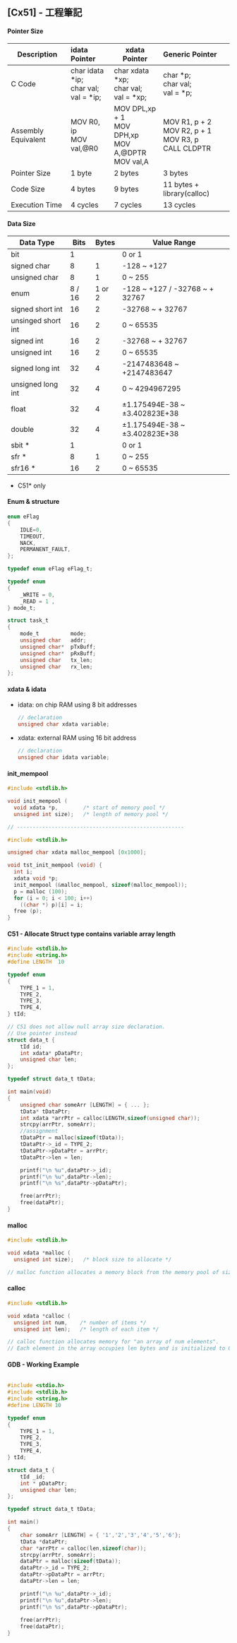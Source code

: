 ## [Cx51]  -  工程筆記

#### Pointer Size

| Description         | idata Pointer                                  | xdata Pointer                                                | Generic Pointer                                              |
| ------------------- | :--------------------------------------------- | ------------------------------------------------------------ | :----------------------------------------------------------- |
| C Code              | char idata *ip;<br />char val;<br />val = *ip; | char xdata *xp;<br />char val;<br />val = *xp;               | char *p;<br />char val;<br />val = *p;                       |
| Assembly Equivalent | MOV R0, ip<br />MOV val,@R0                    | MOV DPL,xp + 1<br />MOV DPH,xp<br />MOV A,@DPTR<br />MOV val,A | MOV R1, p + 2<br />MOV R2, p + 1<br />MOV R3, p<br />CALL CLDPTR |
| Pointer Size        | 1 byte                                         | 2 bytes                                                      | 3 bytes                                                      |
| Code Size           | 4 bytes                                        | 9 bytes                                                      | 11 bytes + library(calloc)                                   |
| Execution Time      | 4 cycles                                       | 7 cycles                                                     | 13 cycles                                                    |



#### Data Size

| Data Type          | Bits   | Bytes  | Value Range                    |
| ------------------ | ------ | ------ | ------------------------------ |
| bit                | 1      |        | 0 or 1                         |
| signed char        | 8      | 1      | -128 ~ +127                    |
| unsigned char      | 8      | 1      | 0 ~ 255                        |
| enum               | 8 / 16 | 1 or 2 | -128 ~ +127 / -32768 ~ + 32767 |
| signed short int   | 16     | 2      | -32768 ~ + 32767               |
| unsinged short int | 16     | 2      | 0 ~ 65535                      |
| signed int         | 16     | 2      | -32768 ~ + 32767               |
| unsigned int       | 16     | 2      | 0 ~ 65535                      |
| signed long int    | 32     | 4      | -2147483648 ~ +2147483647      |
| unsigned long int  | 32     | 4      | 0 ~ 4294967295                 |
| float              | 32     | 4      | ±1.175494E-38 ~ ±3.402823E+38  |
| double             | 32     | 4      | ±1.175494E-38 ~ ±3.402823E+38  |
| sbit *             | 1      |        | 0 or 1                         |
| sfr *              | 8      | 1      | 0 ~ 255                        |
| sfr16 *            | 16     | 2      | 0 ~ 65535                      |

* C51* only

#### Enum & structure

```c
enum eFlag
{
    IDLE=0,
    TIMEOUT,
    NACK,
    PERMANENT_FAULT,
};

typedef enum eFlag eFlag_t;

typedef enum
{
    _WRITE = 0,
    _READ = 1 ,
} mode_t;

struct task_t
{
    mode_t       	mode;
    unsigned char   addr;
    unsigned char*  pTxBuff;
    unsigned char*  pRxBuff;
    unsigned char   tx_len;
    unsigned char   rx_len;
};
```



#### xdata & idata

- idata: on chip RAM using 8 bit addresses

  ```c
  // declaration
  unsigned char xdata variable;
  ```

  

- xdata: external RAM using 16 bit address

  ```c
  // declaration
  unsigned char idata variable;
  ```

  

#### init_mempool

```c
#include <stdlib.h>

void init_mempool (
  void xdata *p,        /* start of memory pool */
  unsigned int size);   /* length of memory pool */

// -----------------------------------------------------

#include <stdlib.h>

unsigned char xdata malloc_mempool [0x1000];

void tst_init_mempool (void) {
  int i;
  xdata void *p;
  init_mempool (&malloc_mempool, sizeof(malloc_mempool));
  p = malloc (100);
  for (i = 0; i < 100; i++)
    ((char *) p)[i] = i;
  free (p);
}

```



#### C51 - Allocate Struct type contains variable array length 

```c
#include <stdlib.h>
#include <string.h>
#define LENGTH	10

typedef enum 
{
    TYPE_1 = 1,
    TYPE_2,
    TYPE_3,
    TYPE_4,
} tId;

// C51 does not allow null array size declaration.
// Use pointer instead
struct data_t {                                                               
	tId id;      
    int xdata* pDataPtr;
    unsigned char len;                                                                                                                               
};

typedef struct data_t tData;

int main(void)
{
    unsigned char someArr [LENGTH] = { ... };
    tData* tDataPtr;
    int xdata *arrPtr = calloc(LENGTH,sizeof(unsigned char));
    strcpy(arrPtr, someArr);
    //assignment
    tDataPtr = malloc(sizeof(tData));
    tDataPtr->_id = TYPE_2;
    tDataPtr->pDataPtr = arrPtr;
    tDataPtr->len = len;

    printf("\n %u",dataPtr->_id);
    printf("\n %u",dataPtr->len);
    printf("\n %s",dataPtr->pDataPtr);

    free(arrPtr);
    free(dataPtr);
}
```



#### malloc

```c
#include <stdlib.h>

void xdata *malloc (
  unsigned int size);   /* block size to allocate */

// malloc function allocates a memory block from the memory pool of size bytes in length.
```



#### calloc

```c
#include <stdlib.h>

void xdata *calloc (
  unsigned int num,    /* number of items */
  unsigned int len);   /* length of each item */

// calloc function allocates memory for "an array of num elements". 
// Each element in the array occupies len bytes and is initialized to 0. The total number of bytes of memory allocated is num * len
```



#### GDB  - Working Example

```c

#include <stdio.h>
#include <stdlib.h>
#include <string.h>
#define LENGTH 10

typedef enum 
{
    TYPE_1 = 1,
    TYPE_2,
    TYPE_3,
    TYPE_4,
} tId;

struct data_t {                                                               
	tId _id;      
    int * pDataPtr;
    unsigned char len;                                                                                                                               
};

typedef struct data_t tData;

int main()
{
    char someArr [LENGTH] = { '1','2','3','4','5','6'};
    tData *dataPtr;
    char *arrPtr = calloc(len,sizeof(char));
    strcpy(arrPtr, someArr);
    dataPtr = malloc(sizeof(tData));
    dataPtr->_id = TYPE_2;
    dataPtr->pDataPtr = arrPtr;
    dataPtr->len = len;

    printf("\n %u",dataPtr->_id);
    printf("\n %u",dataPtr->len);
    printf("\n %s",dataPtr->pDataPtr);
    
    free(arrPtr);
    free(dataPtr);
}
```

